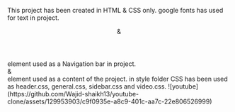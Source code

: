 This project has been created in HTML & CSS only.
google fonts has used for text in project.
<header> & </header> element used as a Navigation bar in project.
<main> & </main> element used as a content of the project.
in style folder CSS has been used as header.css, general.css, sidebar.css and video.css.
![youtube](https://github.com/Wajid-shaikh13/youtube-clone/assets/129953903/c9f0935e-a8c9-401c-aa7c-22e806526999)
